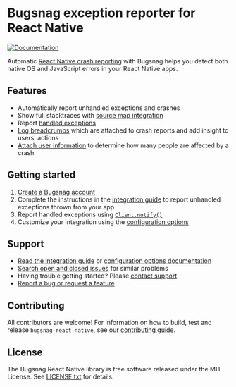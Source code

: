 # Bugsnag exception reporter for React Native
[![Documentation](https://img.shields.io/badge/documentation-2.17.0-blue.svg)](http://docs.bugsnag.com/platforms/react-native/)

Automatic [React Native crash reporting](https://www.bugsnag.com/platforms/react-native-error-reporting/) with Bugsnag helps you detect both native OS and JavaScript errors in your React Native apps.

## Features

* Automatically report unhandled exceptions and crashes
* Show full stacktraces with [source map integration](https://docs.bugsnag.com/platforms/react-native/showing-full-stacktraces)
* Report [handled exceptions](https://docs.bugsnag.com/platforms/react-native/#reporting-handled-exceptions)
* [Log breadcrumbs](https://docs.bugsnag.com/platforms/react-native/#logging-breadcrumbs) which are attached to crash reports and add insight to users' actions
* [Attach user information](https://docs.bugsnag.com/platforms/react-native/#identifying-users) to determine how many people are affected by a crash


## Getting started

1. [Create a Bugsnag account](https://www.bugsnag.com)
1. Complete the instructions in the [integration guide](https://docs.bugsnag.com/platforms/react-native) to report unhandled exceptions thrown from your app
1. Report handled exceptions using [`Client.notify()`](https://docs.bugsnag.com/platforms/react-native/#reporting-handled-errors)
1. Customize your integration using the [configuration options](https://docs.bugsnag.com/platforms/react-native/configuration-options/)


## Support

* [Read the integration guide](https://docs.bugsnag.com/platforms/react-native/) or [configuration options documentation](https://docs.bugsnag.com/platforms/react-native/configuration-options/)
* [Search open and closed issues](https://github.com/bugsnag/bugsnag-react-native/issues?utf8=✓&q=is%3Aissue) for similar problems
* Having trouble getting started? Please [contact support](mailto:support@bugsnag.com?subject=%5BGitHub%5D%20React%20Native%20-%20having%20trouble%20getting%20started%20with%20Bugsnag&body=Description%3A%0A%0A%28Add%20a%20description%20here%2C%20and%20fill%20in%20your%20environment%20below%3A%29%0A%0A%0AEnvironment%3A%0A%0A%0APaste%20the%20output%20of%20this%20command%20into%20the%20code%20block%20below%20%28use%20%60npm%20ls%60%20instead%0Aof%20%60yarn%20list%60%20if%20you%20are%20using%20npm%29%3A%0A%0A%60%60%60%0Ayarn%20list%20react-native%20bugsnag-react-native%20react-native-code-push%0A%60%60%60%0A%0A-%20cocoapods%20version%20%28if%20any%29%20%28%60pod%20-v%60%29%3A%0A-%20iOS/Android%20version%28s%29%3A%0A-%20simulator/emulator%20or%20physical%20device%3F%3A%0A-%20debug%20mode%20or%20production%3F%3A%0A%0A-%20%5B%20%5D%20%28iOS%20only%29%20%60%5BBugsnagReactNative%20start%5D%60%20is%20present%20in%20the%0A%20%20%60application%3AdidFinishLaunchingWithOptions%3A%60%20method%20in%20your%20%60AppDelegate%60%0A%20%20class%3F%0A-%20%5B%20%5D%20%28Android%20only%29%20%60BugsnagReactNative.start%28this%29%60%20is%20present%20in%20the%0A%20%20%60onCreate%60%20method%20of%20your%20%60MainApplication%60%20class%3F).
* [Report a bug or request a feature](https://github.com/bugsnag/bugsnag-react-native/issues/new/choose)


## Contributing

All contributors are welcome! For information on how to build, test
and release `bugsnag-react-native`, see our
[contributing guide](https://github.com/bugsnag/bugsnag-react-native/blob/master/CONTRIBUTING.md).


## License

The Bugsnag React Native library is free software released under the MIT License.
See [LICENSE.txt](https://github.com/bugsnag/bugsnag-react-native/blob/master/LICENSE.txt)
for details.
